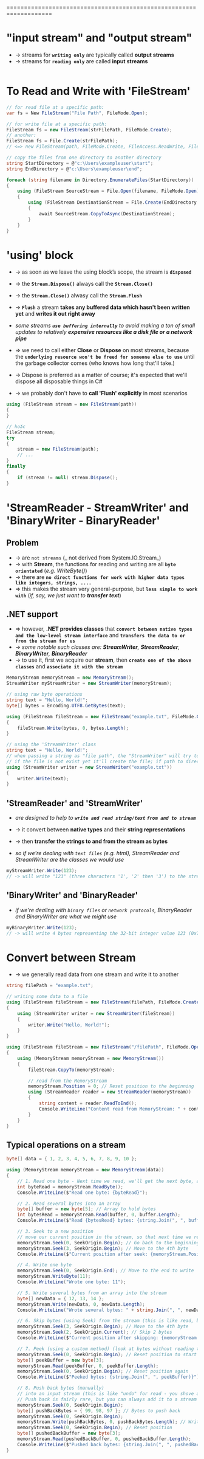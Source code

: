 
===================================================================
# "input stream" and "output stream"
* -> streams for **`writing only`** are typically called **output streams**
* -> streams for **`reading only`** are called **input streams**

```cs
```

# To Read and Write with 'FileStream'

```cs
// for read file at a specific path:
var fs = New FileStream("File Path", FileMode.Open);

// for write file at a specific path:
FileStream fs = new FileStream(strFilePath, FileMode.Create);
// another:
FileStream fs = File.Create(strFilePath); 
// <=> new FileStream(path, FileMode.Create, FileAccess.ReadWrite, FileShare.None, 4096, FileOptions.None);

// copy the files from one directory to another directory
string StartDirectory = @"c:\Users\exampleuser\start";
string EndDirectory = @"c:\Users\exampleuser\end";

foreach (string filename in Directory.EnumerateFiles(StartDirectory))
{
    using (FileStream SourceStream = File.Open(filename, FileMode.Open))
    {
        using (FileStream DestinationStream = File.Create(EndDirectory + filename.Substring(filename.LastIndexOf('\\'))))
        {
            await SourceStream.CopyToAsync(DestinationStream);
        }
    }
}
```

# 'using' block
* -> as soon as we leave the using block’s scope, the stream is **`disposed`**
* -> the **`Stream.Dispose()`** always call the **`Stream.Close()`** 
* -> the **`Stream.Close()`** alwasy call the **`Stream.Flush`**
* -> **`Flush`** a stream **takes any buffered data which hasn't been written yet** and **writes it out right away**
* _some streams **`use buffering internally`** to avoid making a ton of small updates to relatively **expensive resources like a disk file or a network pipe**_

* => we need to call either **Close** or **Dispose** on most streams, because the **`underlying resource won't be freed for someone else to use`** until the garbage collector comes (who knows how long that'll take.) 
* -> Dispose is preferred as a matter of course; it's expected that we'll dispose all disposable things in C#
* -> we probably don't have to **call 'Flush' explicitly** in most scenarios

```cs
using (FileStream stream = new FileStream(path))
{
}

// hoặc
FileStream stream;
try
{
    stream = new FileStream(path);
    // ...
}
finally
{
    if (stream != null) stream.Dispose();
}
```

# 'StreamReader - StreamWriter' and 'BinaryWriter - BinaryReader'

## Problem
* -> are `not streams` (_ not derived from System.IO.Stream_)
* -> with **Stream**, the functions for reading and writing are all **`byte orientated`** (_e.g. WriteByte()_)
* -> there are **`no direct functions for work with higher data types like integers, strings, ....`**
* => this makes the stream very general-purpose, but **`less simple to work with`** (_if, say, we just want to **transfer text**_)

## .NET support
* => however, **.NET provides classes** that **`convert between native types and the low-level stream interface`** and **`transfers the data to or from the stream for us`**
* -> _some notable such classes are: **StreamWriter**, **StreamReader**, **BinaryWriter**, **BinaryReader**_
* -> to use it, first we acquire our **stream**, then **`create one of the above classes`** and **`associate it with the stream`**

```cs
MemoryStream memoryStream = new MemoryStream();
StreamWriter myStreamWriter = new StreamWriter(memoryStream);
```

```cs - write a string to a stream 
// using raw byte operations 
string text = "Hello, World!";
byte[] bytes = Encoding.UTF8.GetBytes(text);

using (FileStream fileStream = new FileStream("example.txt", FileMode.Create, FileAccess.Write))
{
    fileStream.Write(bytes, 0, bytes.Length);
}

// using the 'StreamWriter' class
string text = "Hello, World!";
// when passing a string as "file path", the "StreamWriter" will try to create a "FileStream" of it
// if the file is not exist yet it'll create the file; if path to directory is not exist, it throw Exception  
using (StreamWriter writer = new StreamWriter("example.txt"))
{
    writer.Write(text);
}
```

## 'StreamReader' and 'StreamWriter' 
* _are designed to help to **`write and read string/text`** **`from and to stream`**_ 
* -> it convert between **native types** and their **string representations** 
* -> then **transfer the strings to and from the stream as bytes**

* _so if we're dealing with `text files` (e.g. html), StreamReader and StreamWriter are the classes we would use_

```cs
myStreamWriter.Write(123);
// -> will write "123" (three characters '1', '2' then '3') to the stream
```

## 'BinaryWriter' and 'BinaryReader'
* _if we're dealing with `binary files` or `network protocols`, BinaryReader and BinaryWriter are what we might use_

```cs
myBinaryWriter.Write(123);
// -> will write 4 bytes representing the 32-bit integer value 123 (0x7B, 0x00, 0x00, 0x00)
```

# Convert between Stream
* -> we generally read data from one stream and write it to another

```cs - Reading from the "FileStream" and writing to a "MemoryStream"
string filePath = "example.txt";

// writing some data to a file
using (FileStream fileStream = new FileStream(filePath, FileMode.Create, FileAccess.Write))
{
    using (StreamWriter writer = new StreamWriter(fileStream))
    {
        writer.Write("Hello, World!");
    }
}

using (FileStream fileStream = new FileStream("/filePath", FileMode.Open, FileAccess.Read))
{
    using (MemoryStream memoryStream = new MemoryStream())
    {
        fileStream.CopyTo(memoryStream);

        // read from the MemoryStream
        memoryStream.Position = 0; // Reset position to the beginning
        using (StreamReader reader = new StreamReader(memoryStream))
        {
            string content = reader.ReadToEnd();
            Console.WriteLine("Content read from MemoryStream: " + content);
        }
    }
}
```

## Typical operations on a stream

```cs
byte[] data = { 1, 2, 3, 4, 5, 6, 7, 8, 9, 10 };

using (MemoryStream memoryStream = new MemoryStream(data))
{
    // 1. Read one byte - Next time we read, we'll get the next byte, and so on.
    int byteRead = memoryStream.ReadByte();
    Console.WriteLine($"Read one byte: {byteRead}");

    // 2. Read several bytes into an array
    byte[] buffer = new byte[5]; // Array to hold bytes
    int bytesRead = memoryStream.Read(buffer, 0, buffer.Length);
    Console.WriteLine($"Read {bytesRead} bytes: {string.Join(", ", buffer)}");

    // 3. Seek to a new position
    // move our current position in the stream, so that next time we read we get bytes from the new position
    memoryStream.Seek(0, SeekOrigin.Begin); // Go back to the beginning
    memoryStream.Seek(3, SeekOrigin.Begin); // Move to the 4th byte
    Console.WriteLine($"Current position after seek: {memoryStream.Position}");

    // 4. Write one byte
    memoryStream.Seek(0, SeekOrigin.End); // Move to the end to write
    memoryStream.WriteByte(11);
    Console.WriteLine("Wrote one byte: 11");

    // 5. Write several bytes from an array into the stream
    byte[] newData = { 12, 13, 14 };
    memoryStream.Write(newData, 0, newData.Length);
    Console.WriteLine("Wrote several bytes: " + string.Join(", ", newData));

    // 6. Skip bytes (using Seek) from the stream (this is like read, but you ignore the data. Or if you prefer it's like seek but can only go forwards.)
    memoryStream.Seek(3, SeekOrigin.Begin); // Move to the 4th byte
    memoryStream.Seek(2, SeekOrigin.Current); // Skip 2 bytes
    Console.WriteLine($"Current position after skipping: {memoryStream.Position}");

    // 7. Peek (using a custom method) (look at bytes without reading them, so that they're still there in the stream to be read later)
    memoryStream.Seek(0, SeekOrigin.Begin); // Reset position to start
    byte[] peekBuffer = new byte[3];
    memoryStream.Read(peekBuffer, 0, peekBuffer.Length);
    memoryStream.Seek(0, SeekOrigin.Begin); // Reset position again
    Console.WriteLine($"Peeked bytes: {string.Join(", ", peekBuffer)}");

    // 8. Push back bytes (manually)
    // into an input stream (this is like "undo" for read - you shove a few bytes back up the stream, so that next time you read that's what you'll see. It's occasionally useful for parsers, as is:
    // Push back is fairly rare, but you can always add it to a stream by wrapping the real input stream in another input stream that holds an internal buffer. Reads come from the buffer, and if you push back then data is placed in the buffer. If there's nothing in the buffer then the push back stream reads from the real stream. This is a simple example of a "stream adaptor": it sits on the "end" of an input stream, it is an input stream itself, and it does something extra that the original stream didn't.
    memoryStream.Seek(0, SeekOrigin.Begin);
    byte[] pushBackBytes = { 99, 98, 97 }; // Bytes to push back
    memoryStream.Seek(0, SeekOrigin.Begin);
    memoryStream.Write(pushBackBytes, 0, pushBackBytes.Length); // Write them at the start
    memoryStream.Seek(0, SeekOrigin.Begin); // Reset position
    byte[] pushedBackBuffer = new byte[3];
    memoryStream.Read(pushedBackBuffer, 0, pushedBackBuffer.Length);
    Console.WriteLine($"Pushed back bytes: {string.Join(", ", pushedBackBuffer)}");
}
```